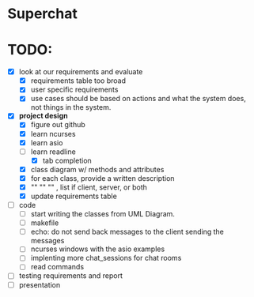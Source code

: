 # Superchat



# TODO:
- [x] look at our requirements and evaluate
  * [x] requirements table too broad
  * [x] user specific requirements
  * [x] use cases should be based on actions and what the system does, not things in the system.
- [x] **project design**
  * [x] figure out github
  * [x] learn ncurses
  * [x] learn asio
  * [ ] learn readline
    * [x] tab completion
  * [x] class diagram w/ methods and attributes
  * [x] for each class, provide a written description
  * [x] ""   ""   ""  , list if client, server, or both
  * [x] update requirements table
- [ ] code
  * [ ] start writing the classes from UML Diagram.
  * [ ] makefile
  * [ ] echo: do not send back messages to the client sending the messages
  * [ ] ncurses windows with the asio examples
  * [ ] implenting more chat_sessions for chat rooms
  * [ ] read commands
- [ ] testing requirements and report
- [ ] presentation
